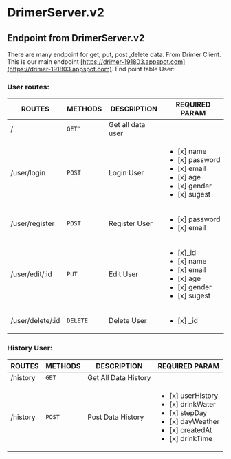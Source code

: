 # DrimerServer.v2
## Endpoint from DrimerServer.v2

There are many endpoint for get, put, post ,delete data. From Drimer Client. 
This is our main endpoint [https://drimer-191803.appspot.com](https://drimer-191803.appspot.com).
End point table User:
### User routes:

|         ROUTES       |METHODS                          |DESCRIPTION	| REQUIRED PARAM                         |
|----------------|-------------------------------|-----------------------------|-----------------------|
|/|`GET'`            |Get all data user            | |
|/user/login|`POST`            |Login User            |<ul><li>[x] name</li><li>[x] password</li><li>[x] email</li><li>[x] age</li><li>[x] gender</li><li>[x] sugest</li></ul>
|/user/register|`POST`|Register User|<ul><li>[x] password</li><li>[x] email</li></ul>
|/user/edit/:id|`PUT`|Edit User|<ul><li>[x]_id<li>[x] name</li><li>[x] email</li><li>[x] age</li><li>[x] gender</li><li>[x] sugest</li></li></ul>
|/user/delete/:id|`DELETE`|Delete User|<ul><li>[x] _id</li></ul>


### History User:

|         ROUTES       |METHODS                          |DESCRIPTION	| REQUIRED PARAM                         |
|----------------|-------------------------------|-----------------------------|-----------------------|
|/history|`GET`|Get All Data History||
|/history|`POST`|Post Data History|<ul><li>[x] userHistory</li><li>[x] drinkWater</li><li>[x] stepDay</li><li>[x] dayWeather</li><li>[x] createdAt</li><li>[x] drinkTime</li></ul>